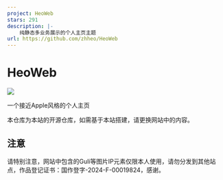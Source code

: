 ```yaml
---
project: HeoWeb
stars: 291
description: |-
    纯静态多业务展示的个人主页主题
url: https://github.com/zhheo/HeoWeb
---
```


# HeoWeb

![](/img/cover.webp)

一个接近Apple风格的个人主页

本仓库为本站的开源仓库，如需基于本站搭建，请更换网站中的内容。

## 注意

请特别注意，网站中包含的Guli等图片IP元素仅限本人使用，请勿分发到其他站点，作品登记证书：国作登字-2024-F-00019824，感谢。

